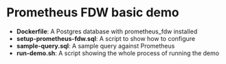 # Prometheus FDW basic demo

- **Dockerfile**: A Postgres database with prometheus_fdw installed
- **setup-prometheus-fdw.sql**: A script to show how to configure
- **sample-query.sql**: A sample query against Prometheus
- **run-demo.sh**: A script showing the whole process of running the demo
